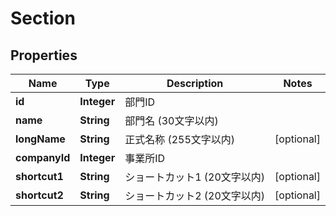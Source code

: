 

# Section

## Properties

Name | Type | Description | Notes
------------ | ------------- | ------------- | -------------
**id** | **Integer** | 部門ID | 
**name** | **String** | 部門名 (30文字以内) | 
**longName** | **String** | 正式名称 (255文字以内) |  [optional]
**companyId** | **Integer** | 事業所ID | 
**shortcut1** | **String** | ショートカット1 (20文字以内) |  [optional]
**shortcut2** | **String** | ショートカット2 (20文字以内) |  [optional]



